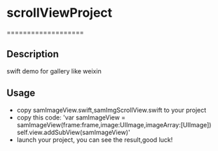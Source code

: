 # scrollViewProject
===================

Description
-----------

swift demo for gallery like weixin

Usage
-----
- copy samImageView.swift,samImgScrollView.swift to your project
- copy this code: 'var samImageView = samImageView(frame:frame,image:UIImage,imageArray:[UIImage]) self.view.addSubView(samImageView)'
- launch your project, you can see the result,good luck!
